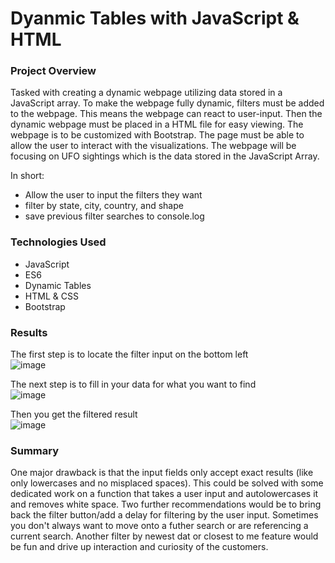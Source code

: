 # Dyanmic Tables with JavaScript & HTML

### Project Overview
Tasked with creating a dynamic webpage utilizing data stored in a JavaScript array. To make the webpage fully dynamic, filters must be added to the webpage. This means the webpage can react to user-input. Then the dynamic webpage must be placed in a HTML file for easy viewing. The webpage is to be customized with Bootstrap. The page must be able to allow the user to interact with the visualizations. The webpage will be focusing on UFO sightings which is the data stored in the JavaScript Array.

In short:
- Allow the user to input the filters they want
- filter by state, city, country, and shape
- save previous filter searches to console.log

### Technologies Used
- JavaScript
 - ES6
 - Dynamic Tables
- HTML & CSS
 - Bootstrap

### Results
The first step is to locate the filter input on the bottom left                                                                   
![image](https://github.com/PeijaEn/UFOs/blob/main/UFOs/static/images/mod%2011%20search.png?raw=true)

The next step is to fill in your data for what you want to find                                                                                      
![image](https://github.com/PeijaEn/UFOs/blob/main/UFOs/static/images/mod%2011%20search%20complete.png?raw=true)

Then you get the filtered result                                                                                             
![image](https://github.com/PeijaEn/UFOs/blob/main/UFOs/static/images/filtered%20search.png?raw=true)

### Summary
One major drawback is that the input fields only accept exact results (like only lowercases and no misplaced spaces). This could be solved with some dedicated work on a function that takes a user input and autolowercases it and removes white space.
Two further recommendations would be to bring back the filter button/add a delay for filtering by the user input. Sometimes you don't always want to move onto a futher search or are referencing a current search. Another filter by newest dat or closest to me feature would be fun and drive up interaction and curiosity of the customers.
